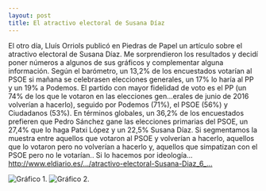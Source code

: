 ```yaml
---
layout: post
title: El atractivo electoral de Susana Díaz
---
```

El otro día, Lluís Orriols publicó en Piedras de Papel un artículo sobre el atractivo electoral de Susana Díaz. Me sorprendieron los resultados y decidí poner números a algunos de sus gráficos y complementar alguna información. Según el barómetro, un 13,2% de los encuestados votarían al PSOE si mañana se celebrasen elecciones generales, un 17% lo haría al PP y un 19% a Podemos. El partido con mayor fidelidad de voto es el PP (un 74% de los que le votaron en las elecciones gen...erales de junio de 2016 volverían a hacerlo), seguido por Podemos (71%), el PSOE (56%) y Ciudadanos (53%). En términos globales, un 36,2% de los encuestados prefieren que Pedro Sánchez gane las elecciones primarias del PSOE, un 27,4% que lo haga Patxi López y un 22,5% Susana Díaz. Si segmentamos la muestra entre aquellos que votaron al PSOE y volverían a hacerlo, aquellos que lo votaron pero no volverían a hacerlo y, aquellos que simpatizan con el PSOE pero no le votarían..  Si lo hacemos por ideología...
http://www.eldiario.es/…/atractivo-electoral-Susana-Diaz_6_…

![Gráfico 1](https://github.com/jose8david/jose8david.github.io/blob/master/img/atractivo.PNG).
![Gráfico 2](https://github.com/jose8david/jose8david.github.io/blob/master/img/atractivo2.PNG).

